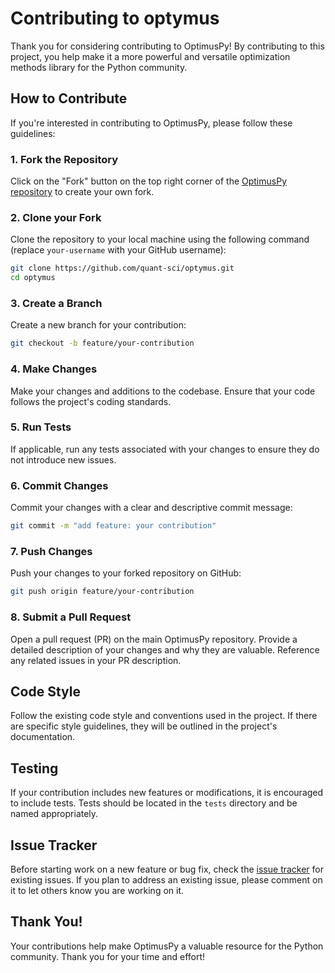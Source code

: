 # Contributing to optymus

Thank you for considering contributing to OptimusPy! By contributing to this project, you help make it a more powerful and versatile optimization methods library for the Python community.

## How to Contribute

If you're interested in contributing to OptimusPy, please follow these guidelines:

### 1. Fork the Repository

Click on the "Fork" button on the top right corner of the [OptimusPy repository](https://github.com/quant-sci/optymus) to create your own fork.

### 2. Clone your Fork

Clone the repository to your local machine using the following command (replace `your-username` with your GitHub username):

```bash
git clone https://github.com/quant-sci/optymus.git
cd optymus
```

### 3. Create a Branch

Create a new branch for your contribution:

```bash
git checkout -b feature/your-contribution
```

### 4. Make Changes

Make your changes and additions to the codebase. Ensure that your code follows the project's coding standards.

### 5. Run Tests

If applicable, run any tests associated with your changes to ensure they do not introduce new issues.

### 6. Commit Changes

Commit your changes with a clear and descriptive commit message:

```bash
git commit -m "add feature: your contribution"
```

### 7. Push Changes

Push your changes to your forked repository on GitHub:

```bash
git push origin feature/your-contribution
```

### 8. Submit a Pull Request

Open a pull request (PR) on the main OptimusPy repository. Provide a detailed description of your changes and why they are valuable. Reference any related issues in your PR description.

## Code Style

Follow the existing code style and conventions used in the project. If there are specific style guidelines, they will be outlined in the project's documentation.

## Testing

If your contribution includes new features or modifications, it is encouraged to include tests. Tests should be located in the `tests` directory and be named appropriately.

## Issue Tracker

Before starting work on a new feature or bug fix, check the [issue tracker](https://github.com/quant-sci/optymus/issues) for existing issues. If you plan to address an existing issue, please comment on it to let others know you are working on it.

## Thank You!

Your contributions help make OptimusPy a valuable resource for the Python community. Thank you for your time and effort!